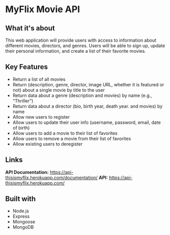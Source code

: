 # MyFlix Movie API

## What it's about

This web application will provide users with access to information about different movies, directors, and genres. Users will be able to sign up, update their personal information, and create a list of their favorite movies.

## Key Features

- Return a list of all movies
- Return (description, genre, director, image URL, whether it is featured or not) about a single movie by title to the user
- Return data about a genre (description and movies) by name (e.g., “Thriller”)
- Return data about a director (bio, birth year, death year. and movies) by name
- Allow new users to register
- Allow users to update their user info (username, password, email, date of birth)
- Allow users to add a movie to their list of favorites
- Allow users to remove a movie from their list of favorites
- Allow existing users to deregister

## Links

**API Documentation:** https://api-thisismyflix.herokuapp.com/documentation/
**API:** https://api-thisismyflix.herokuapp.com/

## Built with

- Node.js
- Express
- Mongoose
- MongoDB
